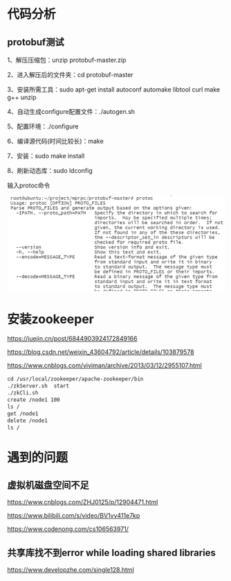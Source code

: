 





# 代码分析



## protobuf测试

1、解压压缩包：unzip protobuf-master.zip

2、进入解压后的文件夹：cd protobuf-master

3、安装所需工具：sudo apt-get install autoconf automake libtool curl make g++ unzip

4、自动生成configure配置文件：./autogen.sh

5、配置环境：./configure

6、编译源代码(时间比较长)：make

7、安装：sudo make install

8、刷新动态库：sudo ldconfig

输入protoc命令

![image-20211110131700215](image/image-20211110131700215.png)

# 安装zookeeper

https://juejin.cn/post/6844903924172849166

https://blog.csdn.net/weixin_43604792/article/details/103879578

https://www.cnblogs.com/viviman/archive/2013/03/12/2955107.html



```
cd /usr/local/zookeeper/apache-zookeeper/bin
./zkServer.sh  start
./zkCli.sh 
create /node1 100
ls /
get /node1
delete /node1
ls /
```



# 遇到的问题

## 虚拟机磁盘空间不足

https://www.cnblogs.com/ZHJ0125/p/12904471.html

https://www.bilibili.com/s/video/BV1vv411e7kp

https://www.codenong.com/cs106563971/

## 共享库找不到error while loading shared libraries

https://www.developzhe.com/single128.html
